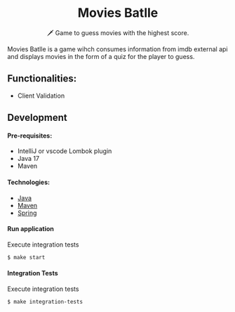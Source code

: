 <h1 align="center">Movies Batlle</h1>

<p align="center">  
🗡️ Game to guess movies with the highest score.
</p>

Movies Batlle is a game wihch consumes information from imdb external api and displays movies in the form of a quiz for the player to guess.

## Functionalities:
* Client Validation

## Development

#### Pre-requisites:
* IntelliJ or vscode Lombok plugin
* Java 17
* Maven

#### Technologies:
* [Java](https://www.java.com/pt-BR/)
* [Maven](https://maven.apache.org/)
* [Spring](https://spring.io/)

#### Run application
Execute integration tests
```bash
$ make start
```

#### Integration Tests
Execute integration tests
```bash
$ make integration-tests
```